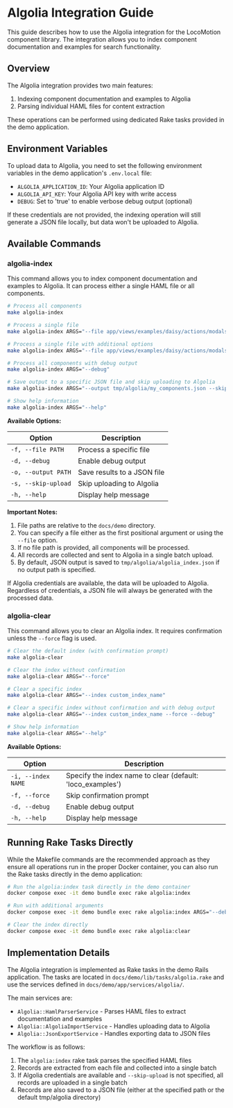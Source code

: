# Algolia Integration Guide

This guide describes how to use the Algolia integration for the LocoMotion
component library. The integration allows you to index component documentation
and examples for search functionality.


## Overview

The Algolia integration provides two main features:

1. Indexing component documentation and examples to Algolia
2. Parsing individual HAML files for content extraction

These operations can be performed using dedicated Rake tasks provided in the
demo application.


## Environment Variables

To upload data to Algolia, you need to set the following environment variables in the
demo application's `.env.local` file:

- `ALGOLIA_APPLICATION_ID`: Your Algolia application ID
- `ALGOLIA_API_KEY`: Your Algolia API key with write access
- `DEBUG`: Set to 'true' to enable verbose debug output (optional)

If these credentials are not provided, the indexing operation will still
generate a JSON file locally, but data won't be uploaded to Algolia.


## Available Commands

### algolia-index

This command allows you to index component documentation and examples to Algolia.
It can process either a single HAML file or all components.

```bash
# Process all components
make algolia-index

# Process a single file
make algolia-index ARGS="--file app/views/examples/daisy/actions/modals.html.haml"

# Process a single file with additional options
make algolia-index ARGS="--file app/views/examples/daisy/actions/modals.html.haml --output tmp/algolia/modals_index.json --skip-upload"

# Process all components with debug output
make algolia-index ARGS="--debug"

# Save output to a specific JSON file and skip uploading to Algolia
make algolia-index ARGS="--output tmp/algolia/my_components.json --skip-upload"

# Show help information
make algolia-index ARGS="--help"
```

**Available Options:**

| Option | Description |
| ------ | ----------- |
| `-f, --file PATH` | Process a specific file |
| `-d, --debug` | Enable debug output |
| `-o, --output PATH` | Save results to a JSON file |
| `-s, --skip-upload` | Skip uploading to Algolia |
| `-h, --help` | Display help message |

**Important Notes:**

1. File paths are relative to the `docs/demo` directory.
2. You can specify a file either as the first positional argument or using the `--file` option.
3. If no file path is provided, all components will be processed.
4. All records are collected and sent to Algolia in a single batch upload.
5. By default, JSON output is saved to `tmp/algolia/algolia_index.json` if no output path is specified.

If Algolia credentials are available, the data will be uploaded to Algolia.
Regardless of credentials, a JSON file will always be generated with the processed data.


### algolia-clear

This command allows you to clear an Algolia index. It requires confirmation
unless the `--force` flag is used.

```bash
# Clear the default index (with confirmation prompt)
make algolia-clear

# Clear the index without confirmation
make algolia-clear ARGS="--force"

# Clear a specific index
make algolia-clear ARGS="--index custom_index_name"

# Clear a specific index without confirmation and with debug output
make algolia-clear ARGS="--index custom_index_name --force --debug"

# Show help information
make algolia-clear ARGS="--help"
```

**Available Options:**

| Option | Description |
| ------ | ----------- |
| `-i, --index NAME` | Specify the index name to clear (default: 'loco_examples') |
| `-f, --force` | Skip confirmation prompt |
| `-d, --debug` | Enable debug output |
| `-h, --help` | Display help message |


## Running Rake Tasks Directly

While the Makefile commands are the recommended approach as they ensure all operations
run in the proper Docker container, you can also run the Rake tasks directly in the demo
application:

```bash
# Run the algolia:index task directly in the demo container
docker compose exec -it demo bundle exec rake algolia:index

# Run with additional arguments
docker compose exec -it demo bundle exec rake algolia:index ARGS="--debug --output tmp/algolia/components.json"

# Clear the index directly
docker compose exec -it demo bundle exec rake algolia:clear
```

## Implementation Details

The Algolia integration is implemented as Rake tasks in the demo Rails application. The
tasks are located in `docs/demo/lib/tasks/algolia.rake` and use the services defined in
`docs/demo/app/services/algolia/`.

The main services are:

- `Algolia::HamlParserService` - Parses HAML files to extract documentation and examples
- `Algolia::AlgoliaImportService` - Handles uploading data to Algolia
- `Algolia::JsonExportService` - Handles exporting data to JSON files

The workflow is as follows:

1. The `algolia:index` rake task parses the specified HAML files
2. Records are extracted from each file and collected into a single batch
3. If Algolia credentials are available and `--skip-upload` is not specified, all records are uploaded in a single batch
4. Records are also saved to a JSON file (either at the specified path or the default tmp/algolia directory)
